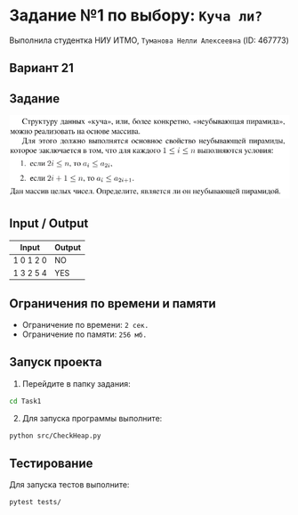 # Задание №1 по выбору: `Куча ли?`
Выполнила студентка НИУ ИТМО, `Туманова Нелли Алексеевна` (ID: 467773)

## Вариант 21

## Задание 
![img.png](task.png)

## Input / Output 

| Input     | Output |
|-----------|--------|
| 1 0 1 2 0 | NO     |
| 1 3 2 5 4 | YES    |

## Ограничения по времени и памяти

- Ограничение по времени: `2 сек.`
- Ограничение по памяти: `256 мб.`


## Запуск проекта
1. Перейдите в папку задания:
```bash
cd Task1
```

2. Для запуска программы выполните:
```bash
python src/CheckHeap.py
```

## Тестирование
Для запуска тестов выполните:
```bash
pytest tests/
```